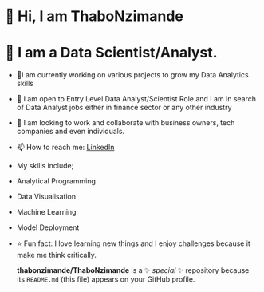 
# 👋 Hi, I am ThaboNzimande
# 👀 I am a Data Scientist/Analyst.
- 👀I am currently working on various projects to grow my Data Analytics skills
- 🌱 I am open to Entry Level Data Analyst/Scientist Role and I am in search of Data Analyst jobs either in finance sector or any other industry
- 💞️ I am looking to work and collaborate with business owners, tech companies and even individuals. 
- 📫 How to reach me: [LinkedIn](https://www.linkedin.com/in/thubelihle-nzimande-6527a2245/)
- My skills include;
 - Analytical Programming
 - Data Visualisation
 - Machine Learning
 - Model Deployment
- ⭐ Fun fact: I love learning new things and I enjoy challenges because it make me think critically.

  **thabonzimande/ThaboNzimande** is a ✨ _special_ ✨ repository because its `README.md` (this file) appears on your GitHub profile.

